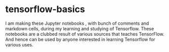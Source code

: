 # tensorflow-basics
I am making these Jupyter notebooks , with bunch of comments and markdown cells, during my learning and studying of Tensorflow. These notebooks are a clubbed result of various sources that teaches TensorFlow.
And hence can be used by anyone interested in learning Tensorflow for various uses.
